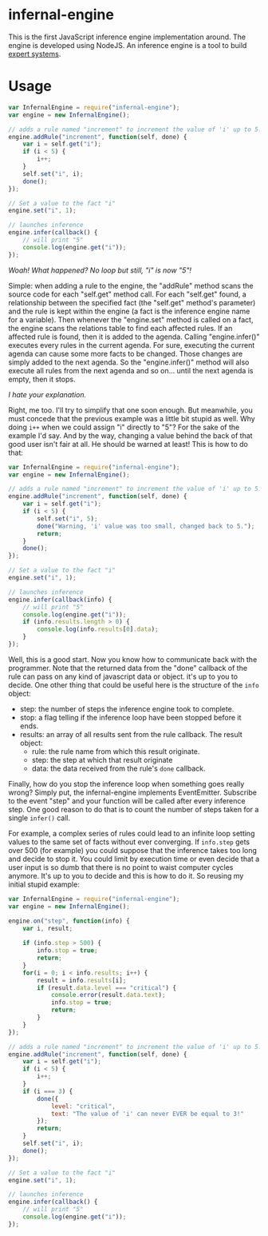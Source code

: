 infernal-engine
===============

This is the first JavaScript inference engine implementation around. The 
engine is developed using NodeJS. An inference engine is a tool to build 
[expert systems](http://en.wikipedia.org/wiki/Expert_system).

Usage
=====

```javascript
var InfernalEngine = require("infernal-engine");
var engine = new InfernalEngine();

// adds a rule named "increment" to increment the value of 'i' up to 5.
engine.addRule("increment", function(self, done) {
	var i = self.get("i");
	if (i < 5) {
		i++;
	}
	self.set("i", i);
	done();
});

// Set a value to the fact "i"
engine.set("i", 1);

// launches inference
engine.infer(callback() {
	// will print "5"
	console.log(engine.get("i"));
});
```

_Woah! What happened? No loop but still, "i" is now "5"!_ 

Simple: when adding a rule to the engine, the "addRule" method scans the 
source code for each "self.get" method call. For each "self.get" found, a 
relationship between the specified fact (the "self.get" method's parameter)
and the rule is kept within the engine (a fact is the inference engine name 
for a variable). Then whenever the "engine.set" method is called on a fact, 
the engine scans the relations table to find each affected rules. If an
affected rule is found, then it is added to the agenda. Calling 
"engine.infer()" executes every rules in the current agenda. For sure, 
executing the current agenda can cause some more facts to be changed. Those
changes are simply added to the next agenda. So the "engine.infer()" method
will also execute all rules from the next agenda and so on... until the 
next agenda is empty, then it stops.

_I hate your explanation._

Right, me too. I'll try to simplify that one soon enough. But meanwhile, you must 
concede that the previous example was a little bit stupid as well. Why doing `i++` 
when we could assign "i" directly to "5"? For the sake of the example I'd say. And by
the way, changing a value behind the back of that good user isn't fair at all. He 
should be warned at least! This is how to do that:

```javascript
var InfernalEngine = require("infernal-engine");
var engine = new InfernalEngine();

// adds a rule named "increment" to increment the value of 'i' up to 5.
engine.addRule("increment", function(self, done) {
	var i = self.get("i");
	if (i < 5) {
		self.set("i", 5);
		done("Warning, 'i' value was too small, changed back to 5.");
		return;
	}
	done();
});

// Set a value to the fact "i"
engine.set("i", 1);

// launches inference
engine.infer(callback(info) {
	// will print "5"
	console.log(engine.get("i"));
	if (info.results.length > 0) {
		console.log(info.results[0].data);
	}
});
```

Well, this is a good start. Now you know how to communicate back with the 
programmer. Note that the returned data from the "done" callback of the 
rule can pass on any kind of javascript data or object. it's up to you to 
decide. One other thing that could be useful here is the structure of the 
`info` object:

* step: the number of steps the inference engine took to complete.
* stop: a flag telling if the inference loop have been stopped before it ends.
* results: an array of all results sent from the rule callback. The result object:
	* rule: the rule name from which this result originate.
	* step: the step at which that result originate
	* data: the data received from the rule's `done` callback.
	
Finally, how do you stop the inference loop when something goes really wrong?
Simply put, the infernal-engine implements EventEmitter. Subscribe to the event
"step" and your function will be called after every inference step. One good
reason to do that is to count the number of steps taken for a single `infer()` 
call. 

For example, a complex series of rules could lead to an infinite loop setting 
values to the same set of facts without ever converging. If `info.step` 
gets over 500 (for example) you could suppose that the inference takes too 
long and decide to stop it. You could limit by execution time or even decide
that a user input is so dumb that there is no point to waist computer cycles
anymore. It's up to you to decide and this is how to do it. So reusing my 
initial stupid example:

```javascript
var InfernalEngine = require("infernal-engine");
var engine = new InfernalEngine();

engine.on("step", function(info) {
	var i, result;
	
	if (info.step > 500) {
		info.stop = true;
		return;
	}
	for(i = 0; i < info.results; i++) {
		result = info.results[i];
		if (result.data.level === "critical") {
			console.error(result.data.text);
			info.stop = true;
			return;
		}
	}
});

// adds a rule named "increment" to increment the value of 'i' up to 5.
engine.addRule("increment", function(self, done) {
	var i = self.get("i");
	if (i < 5) {
		i++;
	}
	if (i === 3) {
		done({
			level: "critical",
			text: "The value of 'i' can never EVER be equal to 3!"
		});
		return;
	}
	self.set("i", i);
	done();
});

// Set a value to the fact "i"
engine.set("i", 1);

// launches inference
engine.infer(callback() {
	// will print "5"
	console.log(engine.get("i"));
});
``` 

